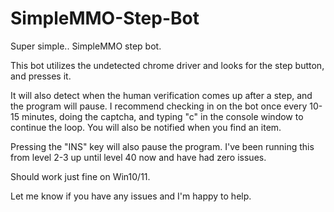 # SimpleMMO-Step-Bot
Super simple.. SimpleMMO step bot.

This bot utilizes the undetected chrome driver and looks for the step button, and presses it.

It will also detect when the human verification comes up after a step, and the program will pause. I recommend checking in on the bot once every 10-15 minutes, doing the captcha, and typing "c" in the console window to continue the loop. You will also be notified when you find an item.

Pressing the "INS" key will also pause the program. I've been running this from level 2-3 up until level 40 now and have had zero issues.

Should work just fine on Win10/11.

Let me know if you have any issues and I'm happy to help.
